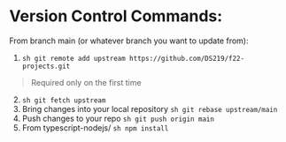 # Version Control Commands:
From branch main (or whatever branch you want to update from):
1. ```sh git remote add upstream https://github.com/DS219/f22-projects.git```
> Required only on the first time
2. ```sh git fetch upstream```
3. Bring changes into your local repository
```sh git rebase upstream/main```
4. Push changes to your repo
```sh git push origin main```
5. From typescript-nodejs/
```sh npm install```